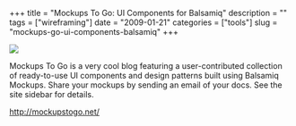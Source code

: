 +++
title = "Mockups To Go: UI Components for Balsamiq"
description = ""
tags = ["wireframing"]
date = "2009-01-21"
categories = ["tools"]
slug = "mockups-go-ui-components-balsamiq"
+++


<div class="tool-screenshot mb1"><a href="http://mockupstogo.net/"><img id="bluga-thumbnail-2820" class="bluga-thumbnail custom" src="http://media.konigi.com/bluga/
wt5231afcdd75b9_custom.jpg"/></a></div><p>Mockups To Go is a very cool blog featuring a user-contributed collection of ready-to-use UI components and design patterns built using Balsamiq Mockups. Share your mockups by sending an email of your docs. See the site sidebar for details.</p>
  
<p><a href="http://mockupstogo.net/">http://mockupstogo.net/</a></p>
      
